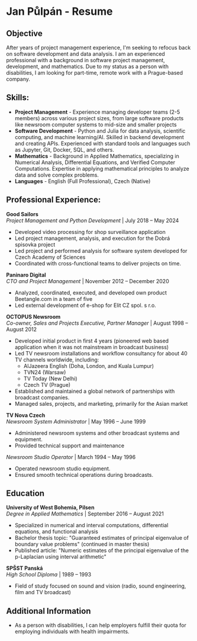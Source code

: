 # Jan Půlpán - Resume

## Objective 
After years of project management experience, I'm seeking to refocus back on software development and data analysis.  I am an experienced professional with a background in software project management, development, and mathematics.  Due to my status as a person with disabilities, I am looking for part-time, remote work with a Prague-based company.

## Skills:
- **Project Management** - Experience managing developer teams (2-5 members) across various project sizes, from large software products like newsroom computer systems to mid-size and smaller projects
- **Software Development** - Python and Julia for data analysis, scientific computing, and machine learning/AI. Skilled in backend development and creating APIs. Experienced with standard tools and languages such as Jupyter, Git, Docker, SQL, and others.
- **Mathematics** - Background in Applied Mathematics, specializing in Numerical Analysis, Differential Equations, and Verified Computer Computations. Expertise in applying mathematical principles to analyze data and solve complex problems.
- **Languages** - English (Full Professional), Czech (Native)

## Professional Experience:

**Good Sailors**  
*Project Management and Python Development* | July 2018 – May 2024  
- Developed video processing for shop surveillance application
- Led project management, analysis, and execution for the Dobrá spisovka project
- Led project and performed analysis for software system developed for Czech Academy of Sciences
- Coordinated with cross-functional teams to deliver projects on time.

**Paninaro Digital**  
*CTO and Project Management* | November 2012 – December 2020
- Analyzed, coordinated, executed, and developed own product Beetangle.com in a team of five
- Led external development of e-shop for Elit CZ spol. s r.o.

**OCTOPUS Newsroom**  
*Co-owner, Sales and Projects Executive, Partner Manager* | August 1998 – August 2012  
- Developed initial product in first 4 years (pioneered web based application when it was not mainstream in broadcast business)
- Led TV newsroom installations and workflow consultancy for about 40 TV channels worldwide, including:
    - AlJazeera English (Doha, London, and Kuala Lumpur)
    - TVN24 (Warsaw)
    - TV Today (New Delhi)
    - Czech TV (Prague)
- Established and maintained a global network of partnerships with broadcast companies.
- Managed sales, projects, and marketing, primarily for the Asian market

**TV Nova Czech**  
*Newsroom System Administrator* | May 1996 – June 1999  
- Administered newsroom systems and other broadcast systems and equipment.
- Provided technical support and maintenance

*Newsroom Studio Operator* | March 1994 – May 1996  
- Operated newsroom studio equipment.
- Ensured smooth technical operations during broadcasts.

## Education
**University of West Bohemia, Pilsen**  
*Degree in Applied Mathematics* | September 2016 – August 2021
- Specialized in numerical and interval computations, differential equations, and functional analysis
- Bachelor thesis topic: "Guaranteed estimates of principal eigenvalue of boundary value problems" (continued in master thesis)
- Published article: "Numeric estimates of the principal eigenvalue of the p-Laplacian using interval arithmetic"

**SPŠST Panská**  
*High School Diploma* | 1989 – 1993
- Field of study focused on sound and vision (radio, sound engineering, film and TV broadcast)

## Additional Information

- As a person with disabilities, I can help employers fulfill their quota for employing individuals with health impairments.
